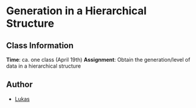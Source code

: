 # Generation in a Hierarchical Structure

## Class Information
**Time**: ca. one class (April 19th)
**Assignment**: Obtain the generation/level of data in a hierarchical structure

## Author
* [Lukas](https://github.com/luki)
